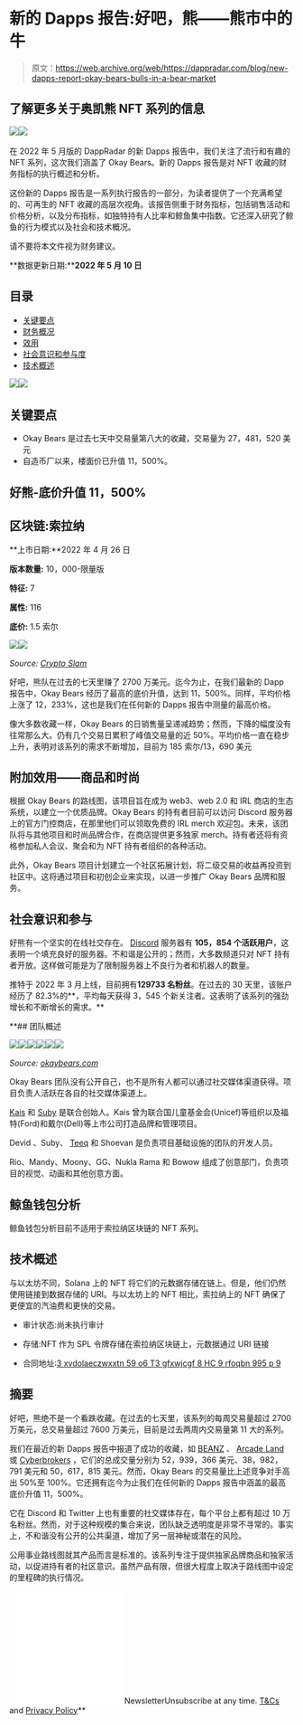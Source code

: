# 新的 Dapps 报告:好吧，熊——熊市中的牛

> 原文：<https://web.archive.org/web/https://dappradar.com/blog/new-dapps-report-okay-bears-bulls-in-a-bear-market>

## 了解更多关于奥凯熊 NFT 系列的信息

![](img/f6635f5c425c6fff3f5bfe0f99801151.png)![](img/372b3fb7c06593f7f2874cb329769b0f.png)

在 2022 年 5 月版的 DappRadar 的新 Dapps 报告中，我们关注了流行和有趣的 NFT 系列，这次我们涵盖了 Okay Bears。新的 Dapps 报告是对 NFT 收藏的财务指标的执行概述和分析。

这份新的 Dapps 报告是一系列执行报告的一部分，为读者提供了一个充满希望的、可再生的 NFT 收藏的高层次视角。该报告侧重于财务指标，包括销售活动和价格分析，以及分布指标，如独特持有人比率和鲸鱼集中指数。它还深入研究了鲸鱼的行为模式以及社会和技术概况。

请不要将本文件视为财务建议。

**数据更新日期:****2022 年 5 月 10 日**

## 目录

*   [关键要点](https://web.archive.org/web/20221127151344/https://dappradar.com/blog/new-dapps-report-okay-bears-bulls-in-a-bear-market/#key-takeaways)
*   [财务概况](https://web.archive.org/web/20221127151344/https://dappradar.com/blog/new-dapps-report-okay-bears-bulls-in-a-bear-market/#floor-price)
*   [效用](https://web.archive.org/web/20221127151344/https://dappradar.com/blog/new-dapps-report-okay-bears-bulls-in-a-bear-market/#added-utility)
*   [社会意识和参与度](https://web.archive.org/web/20221127151344/https://dappradar.com/blog/new-dapps-report-okay-bears-bulls-in-a-bear-market/#social-awareness)
*   [技术概述](https://web.archive.org/web/20221127151344/https://dappradar.com/blog/new-dapps-report-okay-bears-bulls-in-a-bear-market/#technical-overview)

![](img/b72c4a2220519210bce8d1dd6eb0c792.png)![](img/23e5caebfe5cb98f8d824df1fb5b21a3.png)

## 关键要点

*   Okay Bears 是过去七天中交易量第八大的收藏，交易量为 27，481，520 美元
*   自造币厂以来，楼面价已升值 11，500%。

## 好熊-底价升值 11，500%

## 区块链:索拉纳

**上市日期:**2022 年 4 月 26 日

**版本数量:** 10，000-限量版

**特征:** 7

**属性:** 116

**底价:** 1.5 索尔

![](img/e4b57baa7b8898ffbb4393ca9c89e0f6.png)![](img/f5aa671d36bddca0879854facdeb5a57.png)

*Source: [Crypto Slam](https://web.archive.org/web/20221127151344/https://www.cryptoslam.io/okay-bears)*

好吧，熊队在过去的七天里赚了 2700 万美元。迄今为止，在我们最新的 Dapp 报告中，Okay Bears 经历了最高的底价升值，达到 11，500%。同样，平均价格上涨了 12，233%，这也是我们在任何新的 Dapps 报告中测量的最高价格。

像大多数收藏一样，Okay Bears 的日销售量呈递减趋势；然而，下降的幅度没有往常那么大。仍有几个交易日累积了峰值交易量的近 50%。平均价格一直在稳步上升，表明对该系列的需求不断增加，目前为 185 索尔/13，690 美元

## 附加效用——商品和时尚

根据 Okay Bears 的路线图，该项目旨在成为 web3、web 2.0 和 IRL 商店的生态系统，以建立一个优质品牌。Okay Bears 的持有者目前可以访问 Discord 服务器上的官方门控商店，在那里他们可以领取免费的 IRL merch 欢迎包。未来，该团队将与其他项目和时尚品牌合作，在商店提供更多独家 merch。持有者还将有资格参加私人会议、聚会和为 NFT 持有者组织的各种活动。

此外，Okay Bears 项目计划建立一个社区拓展计划，将二级交易的收益再投资到社区中。这将通过项目和初创企业来实现，以进一步推广 Okay Bears 品牌和服务。

## 社会意识和参与

好熊有一个坚实的在线社交存在。 [Discord](https://web.archive.org/web/20221127151344/https://discord.com/invite/bearwithus) 服务器有 **105，854 个活跃用户**，这表明一个填充良好的服务器。不和谐是公开的；然而，大多数频道只对 NFT 持有者开放。这样做可能是为了限制服务器上不良行为者和机器人的数量。

推特于 2022 年 3 月上线，目前拥有**129733 名粉丝**。在过去的 30 天里，该账户经历了 82.3%的**，平均每天获得 3，545 个新关注者。这表明了该系列的强劲增长和不断增长的需求。**

 **## 团队概述

![](img/d8f642606a8a0b2e0714aa5640c2a9b7.png)![](img/d350a461fd9819196b54581eb6131fed.png)![](img/978d334b436d2b486e7b08ff8b050bd0.png)![](img/0d3fe310e6efd63c4b83a84f7809a225.png)![](img/593441da7d90f6bcbaea7a2298767660.png)![](img/3bae961a4264b02f3230a93fdc1e088e.png)

*Source: [okaybears.com](https://web.archive.org/web/20221127151344/https://www.okaybears.com/park)*

Okay Bears 团队没有公开自己，也不是所有人都可以通过社交媒体渠道获得。项目负责人活跃在各自的社交媒体渠道上。

[Kais](https://web.archive.org/web/20221127151344/https://twitter.com/powerofpixel) 和 [Suby](https://web.archive.org/web/20221127151344/https://twitter.com/suby_sol) 是联合创始人。Kais 曾为联合国儿童基金会(Unicef)等组织以及福特(Ford)和戴尔(Dell)等上市公司打造品牌和管理项目。

Devid 、Suby、 [Teeq](https://web.archive.org/web/20221127151344/https://twitter.com/TeeQ3883) 和 Shoevan 是负责项目基础设施的团队的开发人员。

Rio、Mandy、Moony、GG、Nukla Rama 和 Bowow 组成了创意部门，负责项目的视觉、动画和其他创意方面。

## 鲸鱼钱包分析

鲸鱼钱包分析目前不适用于索拉纳区块链的 NFT 系列。

## 技术概述

与以太坊不同，Solana 上的 NFT 将它们的元数据存储在链上。但是，他们仍然使用链接到数据存储的 URI。与以太坊上的 NFT 相比，索拉纳上的 NFT 确保了更便宜的汽油费和更快的交易。

*   审计状态:尚未执行审计

*   存储:NFT 作为 SPL 令牌存储在索拉纳区块链上，元数据通过 URI 链接

*   合同地址:[3 xvdolaeczwxxtn 59 o6 T3 gfxwjcgf 8 HC 9 rfoqbn 995 p 9](https://web.archive.org/web/20221127151344/https://explorer.solana.com/address/3xVDoLaecZwXXtN59o6T3Gfxwjcgf8Hc9RfoqBn995P9)

## 摘要

好吧，熊绝不是一个看跌收藏。在过去的七天里，该系列的每周交易量超过 2700 万美元，总交易量超过 7600 万美元，目前是过去两周内交易量第 11 大的系列。

我们在最近的新 Dapps 报告中报道了成功的收藏，如 [BEANZ](https://web.archive.org/web/20221127151344/https://dappradar.com/blog/new-dapps-report-akuma-origins-steady-growth-robust-utilities) 、 [Arcade Land](https://web.archive.org/web/20221127151344/https://dappradar.com/blog/new-dapps-report-arcade-land-an-nft-island-where-everyone-is-invited) 或 [Cyberbrokers](https://web.archive.org/web/20221127151344/https://dappradar.com/blog/new-dapps-report-cyberbrokers) ，它们的总成交量分别为 52，939，366 美元、38，982，791 美元和 50，617，815 美元。然而，Okay Bears 的交易量比上述竞争对手高出 50%至 100%。它还拥有迄今为止我们在任何新的 Dapps 报告中涵盖的最高底价升值 11，500%。

它在 Discord 和 Twitter 上也有重要的社交媒体存在，每个平台上都有超过 10 万名粉丝。然而，对于这种规模的集合来说，团队缺乏透明度是非常不寻常的。事实上，不和谐没有公开的公共渠道，增加了另一层神秘或潜在的风险。

公用事业路线图就其产品而言是标准的。该系列专注于提供独家品牌商品和独家活动，以促进持有者的社区意识。虽然产品有限，但很大程度上取决于路线图中设定的里程碑的执行情况。

![](img/6d5a4a2d609c56e1a5771717e54ba759.png) NewsletterUnsubscribe at any time. [T&Cs](https://web.archive.org/web/20221127151344/https://dappradar.com/terms) and [Privacy Policy](https://web.archive.org/web/20221127151344/https://dappradar.com/privacy-policy)**